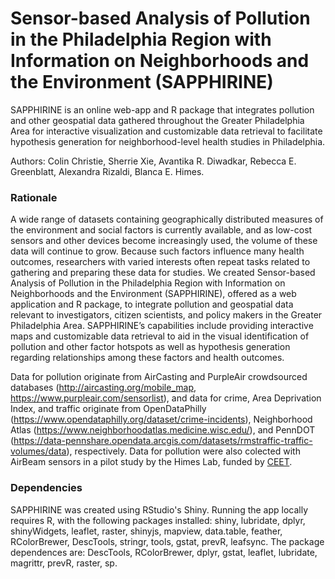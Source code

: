 # Sensor-based Analysis of Pollution in the Philadelphia Region with Information on Neighborhoods and the Environment (SAPPHIRINE)
SAPPHIRINE is an online web-app and R package that integrates pollution and other geospatial data gathered throughout the Greater Philadelphia Area for interactive visualization and customizable data retrieval to facilitate hypothesis generation for neighborhood-level health studies in Philadelphia.

Authors: Colin Christie, Sherrie Xie, Avantika R. Diwadkar, Rebecca E. Greenblatt, Alexandra Rizaldi, Blanca E. Himes.

### Rationale
A wide range of datasets containing geographically distributed measures of the environment and social factors is currently available, and as low-cost sensors and other devices become increasingly used, the volume of these data will continue to grow. Because such factors influence many health outcomes, researchers with varied interests often repeat tasks related to gathering and preparing these data for studies. We created Sensor-based Analysis of Pollution in the Philadelphia Region with Information on Neighborhoods and the Environment (SAPPHIRINE), offered as a web application and R package, to integrate pollution and geospatial data relevant to investigators, citizen scientists, and policy makers in the Greater Philadelphia Area. SAPPHIRINE’s capabilities include providing interactive maps and customizable data retrieval to aid in the visual identification of pollution and other factor hotspots as well as hypothesis generation regarding relationships among these factors and health outcomes.

Data for pollution originate from AirCasting and PurpleAir crowdsourced databases (http://aircasting.org/mobile_map, https://www.purpleair.com/sensorlist), and data for crime, Area Deprivation Index, and traffic originate from OpenDataPhilly (https://www.opendataphilly.org/dataset/crime-incidents), Neighborhood Atlas (https://www.neighborhoodatlas.medicine.wisc.edu/), and PennDOT (https://data-pennshare.opendata.arcgis.com/datasets/rmstraffic-traffic-volumes/data), respectively. Data for pollution were also colected with AirBeam sensors in a pilot study by the Himes Lab, funded by [CEET](http://ceet.upenn.edu/).

### Dependencies
SAPPHIRINE was created using RStudio's Shiny. Running the app locally requires R, with the following packages installed: shiny, lubridate, dplyr, shinyWidgets, leaflet, raster, shinyjs, mapview, data.table, feather, RColorBrewer, DescTools, stringr, tools, gstat, prevR, leafsync.
The package dependences are: DescTools, RColorBrewer, dplyr, gstat, leaflet, lubridate, magrittr, prevR, raster, sp.
